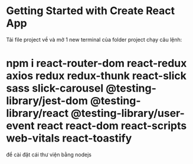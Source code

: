 # Getting Started with Create React App

Tải file project về và mở 1 new terminal của folder project chạy câu lệnh: 
# npm i react-router-dom react-redux axios redux redux-thunk react-slick sass slick-carousel @testing-library/jest-dom @testing-library/react @testing-library/user-event react react-dom react-scripts web-vitals react-toastify
để cài đặt cái thư viện bằng nodejs
